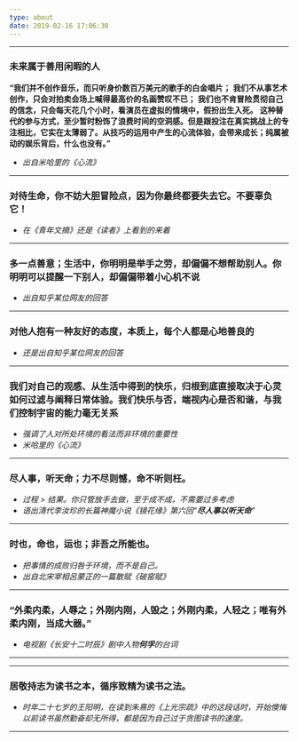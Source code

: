 ```yaml
---
type: about
date: 2019-02-16 17:06:30
---
```


---

### 未来属于善用闲暇的人
**“我们并不创作音乐，而只听身价数百万美元的歌手的白金唱片；**
**我们不从事艺术创作，只会对拍卖会场上喊得最高价的名画赞叹不已；**
**我们也不肯冒险贯彻自己的信念，只会每天花几个小时，看演员在虚拟的情境中，假扮出生入死。**
**这种替代的参与方式，至少暂时粉饰了浪费时间的空洞感。但是跟投注在真实挑战上的专注相比，它实在太薄弱了。从技巧的运用中产生的心流体验，会带来成长；纯属被动的娱乐背后，什么也没有。”**

* *出自米哈里的《心流》*

---

### 对待生命，你不妨大胆冒险点，因为你最终都要失去它。不要辜负它！
* *在《青年文摘》还是《读者》上看到的来着*

---

### 多一点善意；生活中，你明明是举手之劳，却偏偏不想帮助别人。你明明可以提醒一下别人，却偏偏带着小心机不说
* *出自知乎某位网友的回答*

---

### 对他人抱有一种友好的态度，本质上，每个人都是心地善良的
* *还是出自知乎某位网友的回答*

---

### 我们对自己的观感、从生活中得到的快乐，归根到底直接取决于心灵如何过滤与阐释日常体验。我们快乐与否，端视内心是否和谐，与我们控制宇宙的能力毫无关系
* *强调了人对所处环境的看法而非环境的重要性*
* *米哈里的《心流》*

---

### 尽人事，听天命；力不尽则憾，命不听则枉。
* *过程 > 结果。你只管放手去做，至于成不成，不需要过多考虑*
* *语出清代李汝珍的长篇神魔小说《镜花缘》第六回“**尽人事以听天命**”*
---

### 时也，命也，运也；非吾之所能也。
* *把事情的成败归咎于环境，而不是自己。*
* *出自北宋宰相呂蒙正的一篇散赋《破窑赋》*

---

### “外柔内柔，人辱之；外刚内刚，人毁之；外刚内柔，人轻之；唯有外柔内刚，当成大器。”
* *电视剧《长安十二时辰》剧中人物**何孚**的台词*

---

---

### 居敬持志为读书之本，循序致精为读书之法。
* *时年二十七岁的王阳明，在读到朱熹的《上光宗疏》中的这段话时，开始懊悔以前读书虽然勤奋却无所得，都是因为自己过于贪图读书的速度。*

---